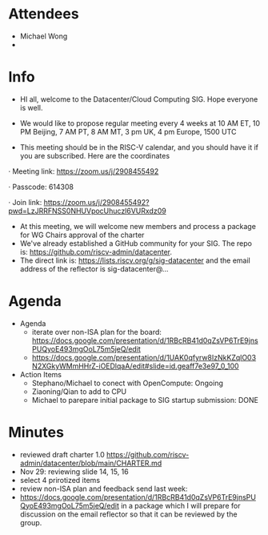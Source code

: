 # Attendees
- Michael Wong  
- 

# Info
- HI all, welcome to the Datacenter/Cloud Computing SIG. Hope everyone is well.
- We would like to propose regular meeting every 4 weeks at 10 AM ET, 10 PM Beijing, 7 AM PT, 8 AM MT, 3 pm UK, 4 pm Europe, 1500 UTC

- This meeting should be in the RISC-V calendar, and you should have it if you are subscribed. Here are the coordinates

·  Meeting link: https://zoom.us/j/2908455492

·  Passcode: 614308

·  Join link: https://zoom.us/j/2908455492?pwd=LzJRRFNSS0NHUVpocUhuczl6VURxdz09

- At this meeting, we will welcome new members and process a package for WG Chairs approval of the charter
- We've already established a GitHub community for your SIG.  The repo is: https://github.com/riscv-admin/datacenter. 
- The direct link is: https://lists.riscv.org/g/sig-datacenter and the email address of the reflector is sig-datacenter@...


# Agenda

- Agenda
  - iterate over non-ISA plan for the board: https://docs.google.com/presentation/d/1RBcRB41d0qZsVP6TrE9jnsPUQyoE493mgOoL75m5jeQ/edit
  - https://docs.google.com/presentation/d/1UAK0qfyrw8IzNkKZqlO03N2XGkyWMmHHrZ-iOEDlqaA/edit#slide=id.geaff7e3e97_0_100
- Action Items
  - Stephano/Michael to conect with OpenCompute: Ongoing
  - Ziaoning/Qian to add to CPU
  - Michael to parepare initial package to SIG startup submission: DONE

# Minutes
  - reviewed draft charter 1.0 https://github.com/riscv-admin/datacenter/blob/main/CHARTER.md
  - Nov 29: reviewing slide 14, 15, 16
  - select 4 prirotized items
  - review non-ISA plan and feedback send last week:
  - https://docs.google.com/presentation/d/1RBcRB41d0qZsVP6TrE9jnsPUQyoE493mgOoL75m5jeQ/edit
in a package which I will prepare for discussion on the email reflector so that it can be reviewed by the group.
